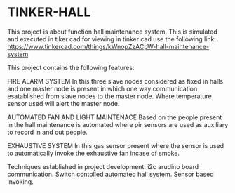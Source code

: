 # TINKER-HALL
This project is about function hall maintenance system.
This is simulated and executed in tiker cad for viewing in tinker cad use the following link:
https://www.tinkercad.com/things/kWnopZzACpW-hall-maintenance-system

This project contains the following features:

FIRE ALARM SYSTEM
          In this three slave nodes considered as fixed in halls and one master node is present in which one way communication esatablished from
    slave nodes to the master node. Where temperature sensor used will alert the master node.

AUTOMATED FAN AND LIGHT MAINTENACE
        Based on the people present in the hall maintenance is automated where pir sensors are used as auxiliary to record in and out people.
        
EXHAUSTIVE SYSTEM
        In this gas sensor present where the sensor is used to automatically invoke the exhaustive fan incase of smoke.

Techniques established in project development:
  i2c arudino board communication.
  Switch contolled automated hall system.
  Sensor based invoking.
